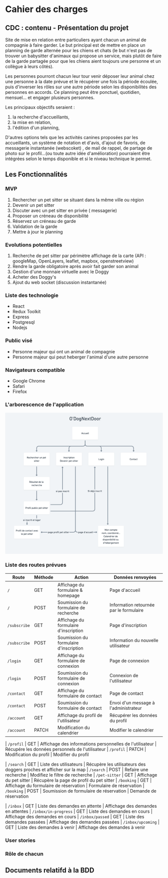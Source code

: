 # Cahier des charges

## CDC : contenu - Présentation du projet

Site de mise en relation entre particuliers ayant chacun un animal de compagnie à faire garder.
Le but principal est de mettre en place un planning de garde alternée pour les chiens et chats (le but n'est pas de trouver un babysitter d'animaux qui propose un service, mais plutôt de faire de la garde partagée pour que les chiens aient toujours une personne et un collègue à leurs côtés).

Les personnes pourront chacun leur tour venir déposer leur animal chez une personne à la date prévue et le récupérer une fois la période écoulée, puis d'inverser les rôles sur une autre période selon les disponibilités des personnes en accords.
Ce planning peut être ponctuel, quotidien, mensuel... et engager plusieurs personnes.

Les principaux objectifs seraient :

1. la recherche d'accueillants,
2. la mise en relation,
3. l'édition d'un planning,

D'autres options tels que les activités canines proposées par les accueillants, un système de notation et d'avis, d'ajout de favoris, de messagerie instantanée (webscoket) , de mail de rappel, de partage de photo sur le profil...(ou toute autre idée d'amélioration) pourraient être intégrées selon le temps disponible et si le niveau technique le permet.

## Les Fonctionnalités

### MVP

1. Rechercher un pet sitter se situant dans la même ville ou région
2. Devenir un pet sitter
3. Discuter avec un pet sitter en privée ( messagerie)
4. Proposer un créneau de disponibilité
5. Réservez un créneau de garde
6. Validation de la garde
7. Mettre à jour le planning

### Evolutions potentielles

1. Recherche de pet sitter par périmètre affichage de la carte (API : googleMap, OpenLayers, leaflet, mapbox, openstreetview)
2. Rendre la garde obligatoire après avoir fait garder son animal
3. Gestion d'une monnaie virtuelle avec le Doggy
4. Acheter des Doggy's
5. Ajout du web socket (discussion instantanée)

### Liste des technologie

- React
- Redux Toolkit
- Express
- Postgresql
- Nodejs

### Public visé

- Personne majeur qui ont un animal de compagnie
- Personne majeur qui peut heberger l'animal d'une autre personne

### Navigateurs compatible

- Google Chrome
- Safari
- Firefox

### L'arborescence de l'application

![truc-site](./Arborescence-site.png)

### Liste des routes prévues

| Route | Méthode | Action | Données renvoyées |
|---------------|---------|------------------------------|-----------------|
| `/` | GET | Affichage du formulaire & homepage | Page d'accueil
| `/` | POST | Soumission du formulaire de recherche | Information retournée par le formulaire
| `/subscribe` | GET | Affichage du formulaire d'inscription | Page d'inscription
| `/subscribe` | POST | Soumission du formulaire d'inscription | Information du nouvelle utilisateur
| `/login` | GET | Affichage du formulaire de connexion | Page de connexion
| `/login` | POST | Soumission du formulaire de connexion | Connexion de l'utilisateur
| `/contact` | GET | Affichage du formulaire de contact | Page de contact
| `/contact` | POST | Soumission du formulaire de contact | Envoi d'un message à l'administrateur
| `/account` | GET | Affichage du profil de l'utilisateur | Récupérer les données du profil
| `/account` | PATCH | Modification du calendrier | Modifier le calendrier
<!-- Route profil à faire sur arbo -->
| `/profil` | GET | Affichage des informations personnelles de l'utilisateur | Récupére les données personnels de l'utilisateur
| `/profil` | PATCH | Modification du profil | Modifier du profil
<!-- Fin route de profil -->
| `/search` | GET | Liste des utilisateurs | Récupère les utilisateurs des doggers proches et afficher sur la map
| `/search` | POST | Refaire une recherche | Modifiez le filtre de recherche 
| `/pet-sitter` | GET | Affichage du pet sitter | Récupère la page de profil du pet sitter
| `/booking` | GET | Affichage du formulaire de réservation | Formulaire de réservation
| `/booking` | POST | Soumission de formulaire de réservation | Demande de réservation 
<!-- Route Inbox à faire sur arborescence -->
| `/inbox` | GET | Liste des demandes en attente | Affichage des demandes en attentes
| `/inbox/in-progress` | GET | Liste des demandes en cours | Affichage des demandes en cours
| `/inbox/passed` | GET | Liste des demandes passées | Affichage des demandes passées
| `/inbox/upcoming` | GET | Liste des demandes à venir | Affichage des demandes à venir
<!-- Fin de  route inbox-->




### User stories

### Rôle de chacun

## Documents relatifd à la BDD

